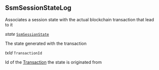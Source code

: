 

## SsmSessionStateLog  


Associates a session state with the actual blockchain transaction that lead to it

  
<article>

*state* [`SsmSessionState`](#ssmsessionstate) 

The state generated with the transaction

</article>
<article>

*txId* `TransactionId` 

Id of the [Transaction](#ssm-chaincode-blockchain-content) the state is originated from

</article>

